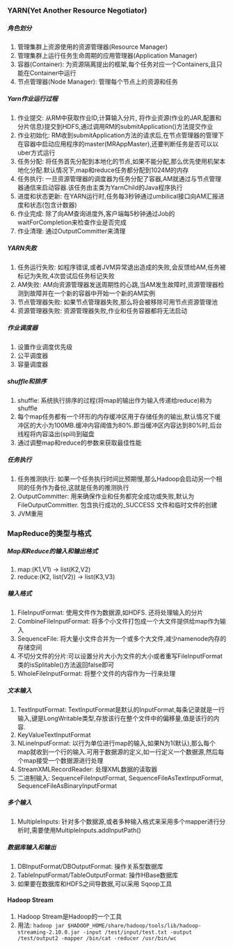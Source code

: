### YARN(Yet Another Resource Negotiator)
##### 角色划分
1. 管理集群上资源使用的资源管理器(Resource Manager)
2. 管理集群上运行任务生命周期的应用管理器(Application Manager)
3. 容器(Container): 为资源隔离提出的框架,每个任务对应一个Containers,且只能在Container中运行
4. 节点管理器(Node Manager): 管理每个节点上的资源和任务

##### Yarn作业运行过程
1. 作业提交: 从RM中获取作业ID,计算输入分片, 将作业资源(作业的JAR,配置和分片信息)提交到HDFS,通过调用RM的submitApplication()方法提交作业
2. 作业初始化: RM收到submitApplication方法的请求后,在节点管理器的管理下在容器中启动应用程序的master(MRAppMaster),还要判断任务是否可以以uber方式运行
3. 任务分配: 将任务首先分配到本地化的节点,如果不能分配,那么优先使用机架本地化分配.默认情况下,map和reduce任务都分配到1024M的内存
4. 任务执行: 一旦资源管理器的调度器为任务分配了容器,AM就通过与节点管理器通信来启动容器.该任务由主类为YarnChild的Java程序执行
5. 进度和状态更新: 在YARN运行时,任务每3秒钟通过umbilical接口向AM汇报进度和状态(包含计数器)
6. 作业完成: 除了向AM查询进度外,客户端每5秒钟通过Job的waitForCompletion来检查作业是否完成
7. 作业清理: 通过OutputCommitter来清理

##### YARN失败
1. 任务运行失败: 如程序错误,或者JVM异常退出造成的失败,会反馈给AM,任务被标记为失败,4次尝试后任务标记失败
2. AM失败: AM向资源管理器发送周期性的心跳,当AM发生故障时,资源管理器检测到故障并在一个新的容器中开始一个新的AM实例
3. 节点管理器失败: 如果节点管理器失败,那么将会被移除可用节点资源管理池
4. 资源管理器失败: 资源管理器失败,作业和任务容器都将无法启动

##### 作业调度器
1. 设置作业调度优先级
2. 公平调度器
3. 容量调度器

##### shuffle和排序
1. shuffle: 系统执行排序的过程(将map的输出作为输入传递给reduce)称为shuffle
2. 每个map任务都有一个环形的内存缓冲区用于存储任务的输出,默认情况下缓冲区的大小为100MB.缓冲内容阈值为80%.即当缓冲区内容达到80%时,后台线程将内容溢出(spill)到磁盘
3. 通过调整map和reduce的参数来获取最佳性能

##### 任务执行
1. 任务推测执行: 如果一个任务执行时间比预期慢,那么Hadoop会启动另一个相同的任务作为备份,这就是任务的推测执行
2. OutputCommitter: 用来确保作业和任务都完全成功或失败,默认为FileOutputCommitter. 包含执行成功的_SUCCESS 文件和临时文件的创建
3. JVM重用

### MapReduce的类型与格式
##### Map和Reduce的输入和输出格式
1. map:(K1,V1) -> list(K2,V2)
2. reduce:(K2, list(V2)) -> list(K3,V3)

##### 输入格式
1. FileInputFormat: 使用文件作为数据源,如HDFS. 还将处理输入的分片
2. CombineFileInputFormat: 将多个小文件打包成一个大文件提供给map作为输入
3. SequenceFile: 将大量小文件合并为一个或多个大文件,减少namenode内存的存储空间
4. 不切分文件的分片:可以设置分片大小为文件的大小或者重写FileInputFormat类的isSplitable()方法返回false即可
5. WholeFileInputFormat: 将整个文件的内容作为一行来处理

##### 文本输入
1. TextInputFormat: TextInputFormat是默认的InputFormat,每条记录就是一行输入,键是LongWritable类型,存放该行在整个文件中的偏移量,值是该行的内容.
2. KeyValueTextInputFormat
3. NLineInputFormat: 以行为单位进行map的输入,如果N为1(默认),那么每个map就收到一个行的输入.可用于数据源的定义,如一行定义一个数据源,然后每个map接受一个数据源进行处理
4. StreamXMLRecordReader: 处理XML数据的读取器
5. 二进制输入: SequenceFileInputFormat, SequenceFileAsTextInputFormat, SequenceFileAsBinaryInputFormat

##### 多个输入
1. MultipleInputs: 针对多个数据源,或者多种输入格式来采用多个mapper进行分析时,需要使用MultipleInputs.addInputPath()

##### 数据库输入和输出
1. DBInputFormat/DBOutputFormat: 操作关系型数据库
2. TableInputFormat/TableOutputFormat: 操作HBase数据库
3. 如果要在数据库和HDFS之间导数据,可以采用 Sqoop工具

#### Hadoop Stream
1. Hadoop Stream是Hadoop的一个工具
2. 用法: `hadoop jar $HADOOP_HOME/share/hadoop/tools/lib/hadoop-streaming-2.10.0.jar -input /test/input/test.txt -output /test/output2 -mapper /bin/cat -reducer /usr/bin/wc`